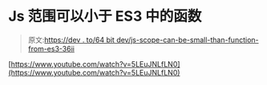 # Js 范围可以小于 ES3 中的函数

> 原文:[https://dev . to/64 bit dev/js-scope-can-be-small-than-function-from-es3-36ii](https://dev.to/64bitdev/js-scope-can-be-smaller-than-function-from-es3-36ii)

[https://www.youtube.com/watch?v=5LEuJNLfLN0](https://www.youtube.com/watch?v=5LEuJNLfLN0)